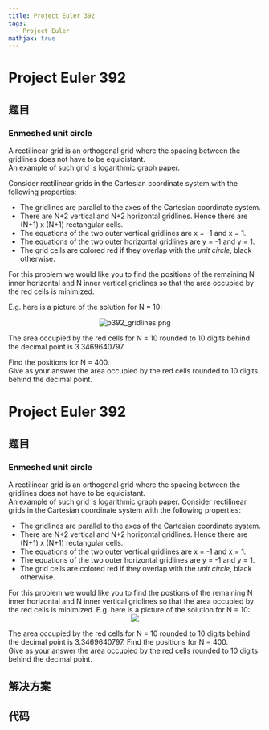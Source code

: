 ```yaml
---
title: Project Euler 392
tags:
  - Project Euler
mathjax: true
---
```

<escape><!-- more --></escape>
    
# Project Euler 392
## 题目
### Enmeshed unit circle


A rectilinear grid is an orthogonal grid where the spacing between the gridlines does not have to be equidistant.<br />
An example of such grid is logarithmic graph paper.


Consider rectilinear grids in the Cartesian coordinate system with the following properties:<br /><ul><li>The gridlines are parallel to the axes of the Cartesian coordinate system.</li><li>There are N+2 vertical and N+2 horizontal gridlines. Hence there are (N+1) x (N+1) rectangular cells.</li><li>The equations of the two outer vertical gridlines are x = -1 and x = 1.</li><li>The equations of the two outer horizontal gridlines are y = -1 and y = 1.</li><li>The grid cells are colored red if they overlap with the <dfn title="The unit circle is the circle that has radius 1 and is centered at the origin">unit circle</dfn>, black otherwise.</li></ul>For this problem we would like you to find the positions of the remaining N inner horizontal and N inner vertical gridlines so that the area occupied by the red cells is minimized.


E.g. here is a picture of the solution for N = 10:
<p align="center">
<img src="project/images/p392_gridlines.png" alt="p392_gridlines.png" />


The area occupied by the red cells for N = 10 rounded to 10 digits behind the decimal point is 3.3469640797.


Find the positions for N = 400.<br /> 
Give as your answer the area occupied by the red cells rounded to 10 digits behind the decimal point.




# Project Euler 392
## 题目
### Enmeshed unit circle

A rectilinear grid is an orthogonal grid where the spacing between the gridlines does not have to be equidistant.<br>An example of such grid is logarithmic graph paper.
Consider rectilinear grids in the Cartesian coordinate system with the following properties:
<ul>
<li>The gridlines are parallel to the axes of the Cartesian coordinate system.</li>
<li>There are N+2 vertical and N+2 horizontal gridlines. Hence there are (N+1) x (N+1) rectangular cells.</li>
<li>The equations of the two outer vertical gridlines are x = -1 and x = 1.</li>
<li>The equations of the two outer horizontal gridlines are y = -1 and y = 1.</li>
<li>The grid cells are colored red if they overlap with the <dfn title="The unit circle is the circle that has radius 1 and is centered at the origin">unit circle</dfn>, black otherwise.</li>
</ul>
For this problem we would like you to find the postions of the remaining N inner horizontal and N inner vertical gridlines so that the area occupied by the red cells is minimized.
E.g. here is a picture of the solution for N = 10:
<center><img src="https://projecteuler.net/project/images/p392_gridlines.png"></center>

The area occupied by the red cells for N = 10 rounded to 10 digits behind the decimal point is 3.3469640797.
Find the positions for N = 400.<br>Give as your answer the area occupied by the red cells rounded to 10 digits behind the decimal point.


## 解决方案


## 代码


